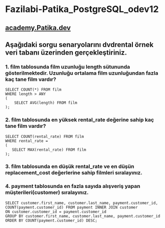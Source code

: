 # Fazilabi-Patika_PostgreSQL_odev12

## [academy.Patika.dev](https://academy.patika.dev/)

## Aşağıdaki sorgu senaryolarını dvdrental örnek veri tabanı üzerinden gerçekleştiriniz.
### 1. film tablosunda film uzunluğu length sütununda gösterilmektedir. Uzunluğu ortalama film uzunluğundan fazla kaç tane film vardır?
`SELECT COUNT(*) FROM film `<br>
`WHERE length > ANY`<br>
`(`<br>
`    SELECT AVG(length) FROM film`<br>
`);`

### 2. film tablosunda en yüksek rental_rate değerine sahip kaç tane film vardır?
`SELECT COUNT(rental_rate) FROM film `<br>
`WHERE rental_rate =`<br>
`(`<br>
`	SELECT MAX(rental_rate) FROM film`<br>
`);`


### 3. film tablosunda en düşük rental_rate ve en düşün replacement_cost değerlerine sahip filmleri sıralayınız.



### 4. payment tablosunda en fazla sayıda alışveriş yapan müşterileri(customer) sıralayınız. 
`SELECT customer.first_name, customer.last_name, payment.customer_id, COUNT(payment.customer_id) FROM payment INNER JOIN customer`<br>
`ON customer.customer_id = payment.customer_id`<br>
`GROUP BY customer.first_name, customer.last_name, payment.customer_id`<br>
`ORDER BY COUNT(payment.customer_id) DESC;`
